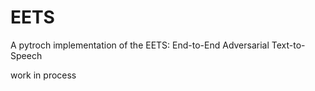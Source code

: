 # EETS
A pytroch implementation of the EETS: End-to-End Adversarial Text-to-Speech

work in  process
